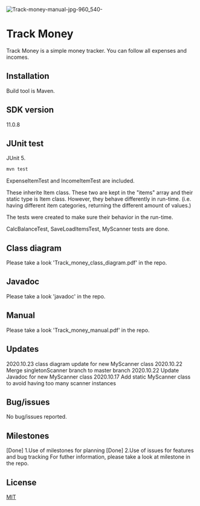 ![Track-money-manual-jpg-960_540-](/uploads/63bcf08b38d2cbec80294d4e3bfbddf8/Track-money-manual-jpg-960_540-.png)

# Track Money

Track Money is a simple money tracker. You can follow all expenses and incomes.

## Installation

Build tool is Maven.

## SDK version

11.0.8

## JUnit test

JUnit 5.

```bash
mvn test
```
ExpenseItemTest and IncomeItemTest are included.

These inherite Item class. These two are kept in the "items" array and their static type is Item class. However, they behave differently in run-time. (i.e. having different item categories, returning the different amount of values.)

The tests were created to make sure their behavior in the run-time.

CalcBalanceTest, SaveLoadItemsTest, MyScanner tests are done.


## Class diagram
Please take a look 'Track_money_class_diagram.pdf' in the repo.

## Javadoc
Please take a look 'javadoc' in the repo.

## Manual
Please take a look 'Track_money_manual.pdf' in the repo.

## Updates
2020.10.23 class diagram update for new MyScanner class
2020.10.22 Merge singletonScanner branch to master branch
2020.10.22 Update Javadoc for new MyScanner class
2020.10.17 Add static MyScanner class to avoid having too many scanner instances

## Bug/issues
No bug/issues reported.

## Milestones
[Done] 1.Use of milestones for planning
[Done] 2.Use of issues for features and bug tracking
For futher information, please take a look at milestone in the repo.

## License
[MIT](https://choosealicense.com/licenses/mit/)